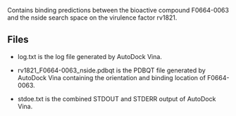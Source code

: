 Contains binding predictions between the bioactive compound F0664-0063 and the nside search space on the virulence factor rv1821.

## Files

- log.txt is the log file generated by AutoDock Vina.

- rv1821_F0664-0063_nside.pdbqt is the PDBQT file generated by AutoDock Vina containing the orientation and binding location of F0664-0063.

- stdoe.txt is the combined STDOUT and STDERR output of AutoDock Vina.

